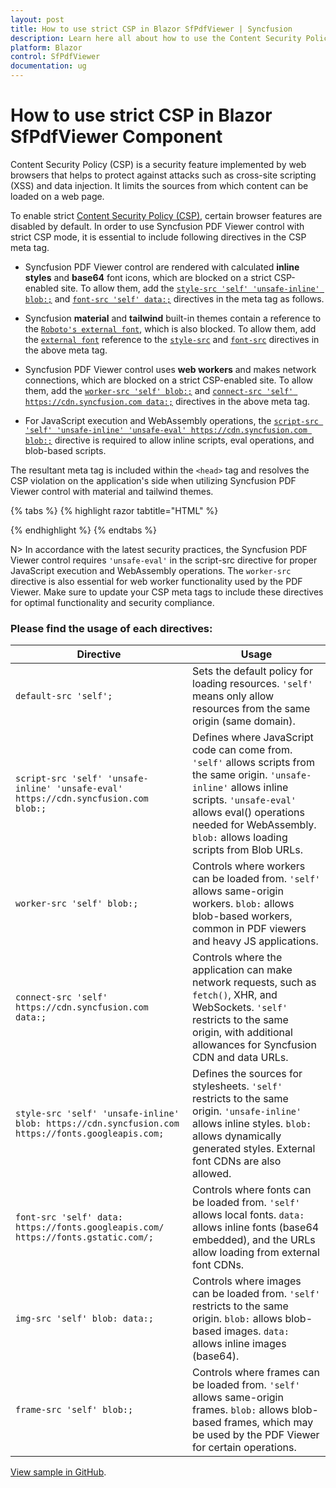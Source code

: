 ```yaml
---
layout: post
title: How to use strict CSP in Blazor SfPdfViewer | Syncfusion
description: Learn here all about how to use the Content Security Policy in Syncfusion Blazor SfPdfViewer component.
platform: Blazor
control: SfPdfViewer
documentation: ug
---
```


# How to use strict CSP in Blazor SfPdfViewer Component

Content Security Policy (CSP) is a security feature implemented by web browsers that helps to protect against attacks such as cross-site scripting (XSS) and data injection. It limits the sources from which content can be loaded on a web page.

To enable strict [Content Security Policy (CSP)](https://csp.withgoogle.com/docs/strict-csp.html), certain browser features are disabled by default. In order to use Syncfusion PDF Viewer control with strict CSP mode, it is essential to include following directives in the CSP meta tag.

* Syncfusion PDF Viewer control are rendered with calculated **inline styles** and **base64** font icons, which are blocked on a strict CSP-enabled site. To allow them, add the [`style-src 'self' 'unsafe-inline' blob:;`](https://developer.mozilla.org/en-US/docs/Web/HTTP/Headers/Content-Security-Policy/style-src) and [`font-src 'self' data:;`](https://developer.mozilla.org/en-US/docs/Web/HTTP/Headers/Content-Security-Policy/font-src) directives in the meta tag as follows.

* Syncfusion **material** and **tailwind** built-in themes contain a reference to the [`Roboto's external font`](https://fonts.googleapis.com/css?family=Roboto:400,500), which is also blocked. To allow them, add the [`external font`](https://fonts.googleapis.com/css?family=Roboto:400,500) reference to the [`style-src`](https://developer.mozilla.org/en-US/docs/Web/HTTP/Headers/Content-Security-Policy/style-src) and [`font-src`](https://developer.mozilla.org/en-US/docs/Web/HTTP/Headers/Content-Security-Policy/font-src) directives in the above meta tag.

* Syncfusion PDF Viewer control uses **web workers** and makes network connections, which are blocked on a strict CSP-enabled site. To allow them, add the [`worker-src 'self' blob:;`](https://developer.mozilla.org/en-US/docs/Web/HTTP/Headers/Content-Security-Policy/worker-src) and [`connect-src 'self' https://cdn.syncfusion.com data:;`](https://developer.mozilla.org/en-US/docs/Web/HTTP/Headers/Content-Security-Policy/connect-src) directives in the above meta tag.

* For JavaScript execution and WebAssembly operations, the [`script-src 'self' 'unsafe-inline' 'unsafe-eval' https://cdn.syncfusion.com blob:;`](https://developer.mozilla.org/en-US/docs/Web/HTTP/Headers/Content-Security-Policy/script-src) directive is required to allow inline scripts, eval operations, and blob-based scripts.

The resultant meta tag is included within the `<head>` tag and resolves the CSP violation on the application's side when utilizing Syncfusion PDF Viewer control with material and tailwind themes.

{% tabs %}
{% highlight razor tabtitle="HTML" %}
<head>
    <meta http-equiv="Content-Security-Policy" content="default-src 'self';
    frame-src 'self' blob:;
    script-src 'self' 'unsafe-inline' 'unsafe-eval' https://cdn.syncfusion.com blob:;
    style-src 'self' 'unsafe-inline' blob: https://cdn.syncfusion.com https://fonts.googleapis.com;
    img-src 'self' blob: data:;
    worker-src 'self' blob:;
    connect-src 'self' https://cdn.syncfusion.com data:;
    font-src 'self' data: https://fonts.googleapis.com/ https://fonts.gstatic.com/;" />
</head>
{% endhighlight %}
{% endtabs %}

N> In accordance with the latest security practices, the Syncfusion PDF Viewer control requires `'unsafe-eval'` in the script-src directive for proper JavaScript execution and WebAssembly operations. The `worker-src` directive is also essential for web worker functionality used by the PDF Viewer. Make sure to update your CSP meta tags to include these directives for optimal functionality and security compliance.

### Please find the usage of each directives:

| Directive                          | Usage                                                                                                                                                                                                                  |
|------------------------------------|------------------------------------------------------------------------------------------------------------------------------------------------------------------------------------------------------------------------|
| `default-src 'self';`              | Sets the default policy for loading resources. `'self'` means only allow resources from the same origin (same domain).                                                                                                 |
| `script-src 'self' 'unsafe-inline' 'unsafe-eval' https://cdn.syncfusion.com blob:;` | Defines where JavaScript code can come from. `'self'` allows scripts from the same origin. `'unsafe-inline'` allows inline scripts. `'unsafe-eval'` allows eval() operations needed for WebAssembly. `blob:` allows loading scripts from Blob URLs. |
| `worker-src 'self' blob:;`         | Controls where workers can be loaded from. `'self'` allows same-origin workers. `blob:` allows blob-based workers, common in PDF viewers and heavy JS applications.                                                     |
| `connect-src 'self' https://cdn.syncfusion.com data:;` | Controls where the application can make network requests, such as `fetch()`, XHR, and WebSockets. `'self'` restricts to the same origin, with additional allowances for Syncfusion CDN and data URLs. |
| `style-src 'self' 'unsafe-inline' blob: https://cdn.syncfusion.com https://fonts.googleapis.com;` | Defines the sources for stylesheets. `'self'` restricts to the same origin. `'unsafe-inline'` allows inline styles. `blob:` allows dynamically generated styles. External font CDNs are also allowed. |
| `font-src 'self' data: https://fonts.googleapis.com/ https://fonts.gstatic.com/;` | Controls where fonts can be loaded from. `'self'` allows local fonts. `data:` allows inline fonts (base64 embedded), and the URLs allow loading from external font CDNs. |
| `img-src 'self' blob: data:;`      | Controls where images can be loaded from. `'self'` restricts to the same origin. `blob:` allows blob-based images. `data:` allows inline images (base64).                                                            |
| `frame-src 'self' blob:;`          | Controls where frames can be loaded from. `'self'` allows same-origin frames. `blob:` allows blob-based frames, which may be used by the PDF Viewer for certain operations.                                          |

[View sample in GitHub](https://github.com/SyncfusionExamples/blazor-pdf-viewer-examples/tree/master/Common/Pdfviewer%20Sample%20With%20CSP).